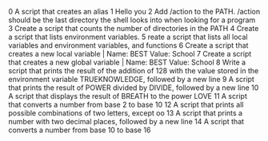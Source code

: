 0 A script that creates an alias
1 Hello you 
2 Add /action to the PATH. /action should be the last directory the shell looks into when looking for a program
3 Create a script that counts the number of directories in the PATH
4 Create a script that lists environment variables.
5 reate a script that lists all local variables and environment variables, and functions
6 Create a script that creates a new local variable | Name: BEST Value: School
7 Create a script that creates a new global variable | Name: BEST Value: School
8 Write a script that prints the result of the addition of 128 with the value stored in the environment variable TRUEKNOWLEDGE, followed by a new line
9 A script that prints the result of POWER divided by DIVIDE, followed by a new line
10 A script that displays the result of BREATH to the power LOVE
11 A script that converts a number from base 2 to base 10
12 A script that prints all possible combinations of two letters, except oo
13 A script that prints a number with two decimal places, followed by a new line
14 A script that converts a number from base 10 to base 16
